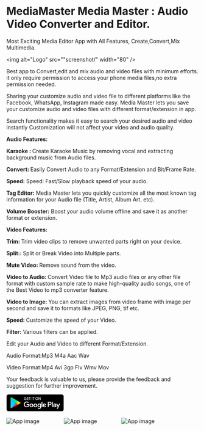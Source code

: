 # MediaMaster Media Master : Audio Video Converter and Editor.

 Most Exciting Media Editor App with All Features, Create,Convert,Mix Multimedia.
 
<img alt="Logo" src=""screenshot/" width="80" />

Best app to Convert,edit and mix audio and video files with minimum efforts.
it only require permission to access your phone media files,no extra permission needed.

Sharing your customize audio and video file to different platforms like the Facebook, WhatsApp, Instagram made easy. Media Master lets you save your customize audio and video files with different format/extension in app.

Search functionality makes it easy to search your desired audio and video instantly
Customization will not affect your video and audio quality.

<b>Audio Features:</b>

<b>Karaoke : </b> Create Karaoke Music by removing vocal and extracting background music from Audio files.	

<b>Convert: </b> Easily Convert Audio to any Format/Extension and Bit/Frame Rate. 

<b>Speed:</b> Speed: Fast/Slow playback speed of your audio.

<b>Tag Editor:</b> Media Master lets you quickly customize all the most known tag 
information for your Audio file (Title, Artist, Album Art. etc).

<b>Volume Booster:</b> Boost your audio volume offline and save it as another format or extension.

<b>Video Features: </b>

<b>Trim: </b> Trim video clips to remove unwanted parts right on your device.

<b>Split:: </b> Split or Break Video into Multiple parts.

<b>Mute Video: </b> Remove sound from the video.

<b>Video to Audio:  </b> Convert Video file to Mp3 audio files or any other file format with custom sample rate to make high-quality audio songs, one of the Best Video to mp3 converter feature.

<b>Video to Image: </b> You can extract images from video frame with image per second and save it to formats like JPEG, PNG, tif etc.

<b>Speed: </b> Customize the speed of your Video. 

<b>Filter:</b> Various filters can be applied.

Edit your Audio and Video to different Format/Extension.

Audio Format:Mp3 M4a Aac Wav

Video Format:Mp4 Avi 3gp Flv Wmv Mov

Your feedback is valuable to us, please provide the feedback and suggestion for further improvement.



<a href='https://play.google.com/store/apps/details?id=com.appsvatika.mediamaster'><img src='https://github.com/AppsVatika/QuizApp/blob/master/google-play.png' alt='Get it on Google Play' height='45' /></a>

<div style="display:flex;">
<img alt="App image" src="screenshot/Screenshot (19 Nov 2017 8_14_05 pm).png" width="30%" >
<img alt="App image" src="screenshot/Screenshot (19 Nov 2017 8_14_56 pm).png" width="30%">
<img alt="App image" src="screenshot/Screenshot (19 Nov 2017 8_16_16 pm).png" width="30%">

</div>


